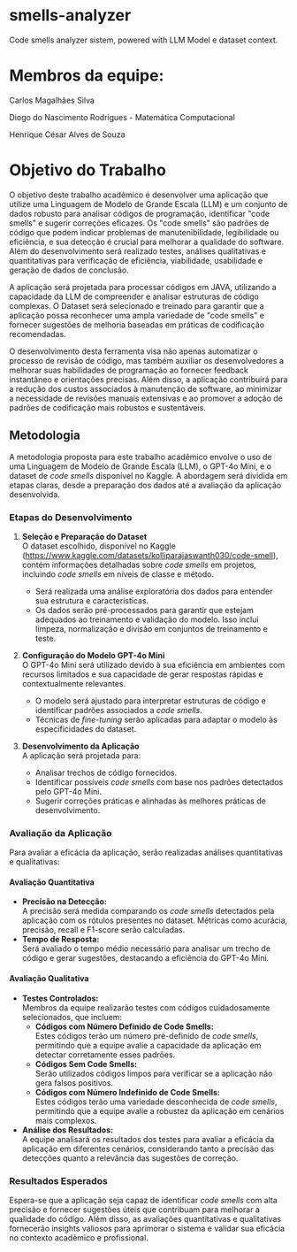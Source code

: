 # smells-analyzer
Code smells analyzer sistem, powered with LLM Model e dataset context.

# Membros da equipe:

Carlos Magalhães Silva

Diogo do Nascimento Rodrigues - Matemática Computacional

Henrique César Alves de Souza

# Objetivo do Trabalho

O objetivo deste trabalho acadêmico é desenvolver uma aplicação que utilize uma Linguagem de Modelo de Grande Escala (LLM) e um conjunto de dados robusto para analisar códigos de programação, identificar "code smells" e sugerir correções eficazes. Os "code smells" são padrões de código que podem indicar problemas de manutenibilidade, legibilidade ou eficiência, e sua detecção é crucial para melhorar a qualidade do software. Além do desenvolvimento será realizado testes, análises qualitativas e quantitativas para verificação de eficiência, viabilidade, usabilidade e geração de dados de conclusão.

A aplicação será projetada para processar códigos em JAVA, utilizando a capacidade da LLM de compreender e analisar estruturas de código complexas. O Dataset será  selecionado e treinado para garantir que a aplicação possa reconhecer uma ampla variedade de "code smells" e fornecer sugestões de melhoria baseadas em práticas de codificação recomendadas.

O desenvolvimento desta ferramenta visa não apenas automatizar o processo de revisão de código, mas também auxiliar os desenvolvedores a melhorar suas habilidades de programação ao fornecer feedback instantâneo e orientações precisas. Além disso, a aplicação contribuirá para a redução dos custos associados à manutenção de software, ao minimizar a necessidade de revisões manuais extensivas e ao promover a adoção de padrões de codificação mais robustos e sustentáveis.

## Metodologia

A metodologia proposta para este trabalho acadêmico envolve o uso de uma Linguagem de Modelo de Grande Escala (LLM), o GPT-4o Mini, e o dataset de *code smells* disponível no Kaggle. A abordagem será dividida em etapas claras, desde a preparação dos dados até a avaliação da aplicação desenvolvida.

### **Etapas do Desenvolvimento**

1. **Seleção e Preparação do Dataset**  
   O dataset escolhido, disponível no Kaggle (https://www.kaggle.com/datasets/kolliparajaswanth030/code-smell), contém informações detalhadas sobre *code smells* em projetos, incluindo  *code smells* em níveis de classe e método.  
   - Será realizada uma análise exploratória dos dados para entender sua estrutura e características.  
   - Os dados serão pré-processados para garantir que estejam adequados ao treinamento e validação do modelo. Isso inclui limpeza, normalização e divisão em conjuntos de treinamento e teste.

2. **Configuração do Modelo GPT-4o Mini**  
   O GPT-4o Mini será utilizado devido à sua eficiência em ambientes com recursos limitados e sua capacidade de gerar respostas rápidas e contextualmente relevantes.  
   - O modelo será ajustado para interpretar estruturas de código e identificar padrões associados a *code smells*.  
   - Técnicas de *fine-tuning* serão aplicadas para adaptar o modelo às especificidades do dataset.

3. **Desenvolvimento da Aplicação**  
   A aplicação será projetada para:  
   - Analisar trechos de código fornecidos.  
   - Identificar possíveis *code smells* com base nos padrões detectados pelo GPT-4o Mini.  
   - Sugerir correções práticas e alinhadas às melhores práticas de desenvolvimento.

### **Avaliação da Aplicação**

Para avaliar a eficácia da aplicação, serão realizadas análises quantitativas e qualitativas:

#### **Avaliação Quantitativa**
- **Precisão na Detecção:**  
  A precisão será medida comparando os *code smells* detectados pela aplicação com os rótulos presentes no dataset. Métricas como acurácia, precisão, recall e F1-score serão calculadas.  
- **Tempo de Resposta:**  
  Será avaliado o tempo médio necessário para analisar um trecho de código e gerar sugestões, destacando a eficiência do GPT-4o Mini.

#### **Avaliação Qualitativa**
- **Testes Controlados:**  
  Membros da equipe realizarão testes com códigos cuidadosamente selecionados, que incluem:
  - **Códigos com Número Definido de Code Smells:**  
    Estes códigos terão um número pré-definido de *code smells*, permitindo que a equipe avalie a capacidade da aplicação em detectar corretamente esses padrões.
  - **Códigos Sem Code Smells:**  
    Serão utilizados códigos limpos para verificar se a aplicação não gera falsos positivos.
  - **Códigos com Número Indefinido de Code Smells:**  
    Estes códigos terão uma variedade desconhecida de *code smells*, permitindo que a equipe avalie a robustez da aplicação em cenários mais complexos.
- **Análise dos Resultados:**  
  A equipe analisará os resultados dos testes para avaliar a eficácia da aplicação em diferentes cenários, considerando tanto a precisão das detecções quanto a relevância das sugestões de correção.

### **Resultados Esperados**
Espera-se que a aplicação seja capaz de identificar *code smells* com alta precisão e fornecer sugestões úteis que contribuam para melhorar a qualidade do código. Além disso, as avaliações quantitativas e qualitativas fornecerão insights valiosos para aprimorar o sistema e validar sua eficácia no contexto acadêmico e profissional.
